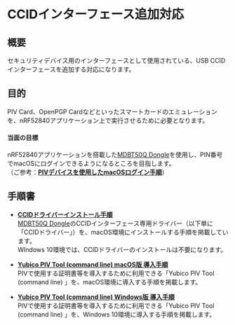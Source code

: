 # CCIDインターフェース追加対応

## 概要

セキュリティデバイス用のインターフェースとして使用されている、USB CCIDインターフェースを追加する対応になります。

## 目的

PIV Card、OpenPGP Cardなどといったスマートカードのエミュレーションを、nRF52840アプリケーション上で実行させるために必要となります。

#### 当面の目標

nRF52840アプリケーションを搭載した[MDBT50Q Dongle](../FIDO2Device/MDBT50Q_Dongle/README.md)を使用し、PIN番号でmacOSにログインできるようになるところを目指します。<br>
（ご参考：<b>[PIVデバイスを使用したmacOSログイン手順](../Research/CCID/MACPIVLOGIN.md)</b>）

## 手順書

- <b>[CCIDドライバーインストール手順](../CCID/INSTALLPRG.md)</b><br>
[MDBT50Q Dongle](../FIDO2Device/MDBT50Q_Dongle/README.md)のCCIDインターフェース専用ドライバー（以下単に「CCIDドライバー」）を、macOS環境にインストールする手順を掲載しています。<br>
WIndows 10環境では、CCIDドライバーのインストールは不要になります。

- <b>[Yubico PIV Tool (command line) macOS版 導入手順](../CCID/PIVTOOLMACINST.md)</b><br>
PIVで使用する証明書等を導入するために利用できる「Yubico PIV Tool (command line) 」を、macOS環境に導入する手順を掲載します。

- <b>[Yubico PIV Tool (command line) Windows版 導入手順](../CCID/PIVTOOLWININST.md)</b><br>
PIVで使用する証明書等を導入するために利用できる「Yubico PIV Tool (command line) 」を、Windows 10環境に導入する手順を掲載します。
